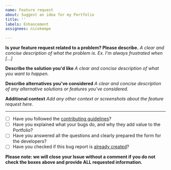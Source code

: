 ```yaml
---
name: Feature request
about: Suggest an idea for my Portfolio
title: ''
labels: Enhancement
assignees: nicokempe

---
```


**Is your feature request related to a problem? Please describe.**
_A clear and concise description of what the problem is. Ex. I'm always frustrated when [...]_

**Describe the solution you'd like**
_A clear and concise description of what you want to happen._

**Describe alternatives you've considered**
_A clear and concise description of any alternative solutions or features you've considered._

**Additional context**
_Add any other context or screenshots about the feature request here._

-----

- [ ] Have you followed the [contributing guidelines](https://github.com/nicokempe/Portfolio/blob/feature/vue-installation/docs/contributing.md)?
- [ ] Have you explained what your bugs do, and why they add value to the Portfolio?
- [ ] Have you answered all the questions and clearly prepared the form for the developers? 
- [ ] Have you checked if this bug report is [already created](https://github.com/nicokempe/Portfolio/issues?q=is%3Aissue+is%3Aopen+)?

**Please note: we will close your Issue without a comment if you do not check the boxes above and provide ALL requested information.**

